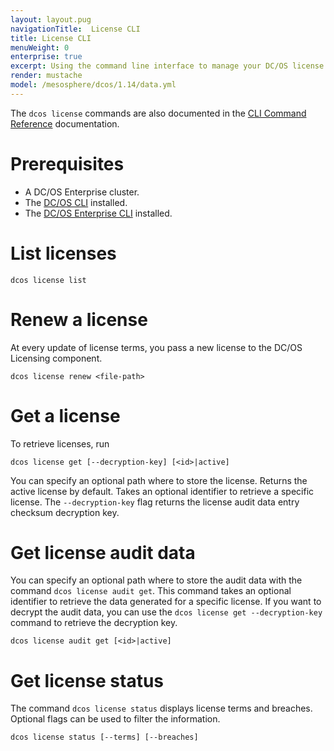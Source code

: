```yaml
---
layout: layout.pug
navigationTitle:  License CLI
title: License CLI
menuWeight: 0
enterprise: true
excerpt: Using the command line interface to manage your DC/OS license
render: mustache
model: /mesosphere/dcos/1.14/data.yml
---
```


The `dcos license` commands are also documented in the [CLI Command Reference](/mesosphere/dcos/1.14/cli/command-reference/dcos-license/) documentation.

# Prerequisites
- A DC/OS Enterprise cluster.
- The [DC/OS CLI](/mesosphere/dcos/1.14/cli/install/) installed.
- The [DC/OS Enterprise CLI](/mesosphere/dcos/1.14/cli/plugins/#enterprise-cli-plugin) installed.


# List licenses

```
dcos license list
```

# Renew a license

At every update of license terms, you pass a new license to the DC/OS Licensing component.

```
dcos license renew <file-path>
```

# Get a license

To retrieve licenses, run

```
dcos license get [--decryption-key] [<id>|active]
```

You can specify an optional path where to store the license. Returns the active license by default. Takes an optional identifier to retrieve a specific license. The `--decryption-key` flag returns the license audit data entry checksum decryption key.

# Get license audit data

You can specify an optional path where to store the audit data with the command `dcos license audit get`. This command takes an optional identifier to retrieve the data generated for a specific license. If you want to decrypt the audit data, you can use the `dcos license get --decryption-key` command to retrieve the decryption key.


```
dcos license audit get [<id>|active]
```


# Get license status

The command `dcos license status` displays license terms and breaches. Optional flags can be used to filter the information.


```
dcos license status [--terms] [--breaches]
```

